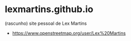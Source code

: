 # lexmartins.github.io
(rascunho) site pessoal de Lex Martins

- <https://www.openstreetmap.org/user/Lex%20Martins>
